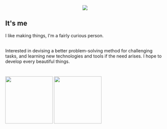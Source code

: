 
<div>
<div align="center">
<img src="https://readme-typing-svg.demolab.com?font=Fira+Code&weight=700&size=36&duration=2000&pause=1000&background=FFFFFF00&center=true&repeat=true&width=600&height=150&lines=%F0%9F%91%8B+Hi+there!+;+Welcom+to+'Harris+World'+%E2%9C%A8"/>
</div>


<h2>It's me</h2>

<pr>
I like making things, I'm a fairly curious person.<br><br>

Interested in devising a better problem-solving method for challenging tasks, and learning new technologies and tools if the need arises.
I hope to develop every beautiful things.</pr>


#
<img src ="https://github-readme-stats-sigma-five.vercel.app/api?username=harris91&show_icons=false&theme=dark&hide_border=true&bg_color=0d1117" height='150'/>
<img src ="https://github-readme-stats-sigma-five.vercel.app/api/top-langs/?username=harris91&layout=compact&theme=dark&hide_border=true&bg_color=0d1117" height='150'/>

</div>

